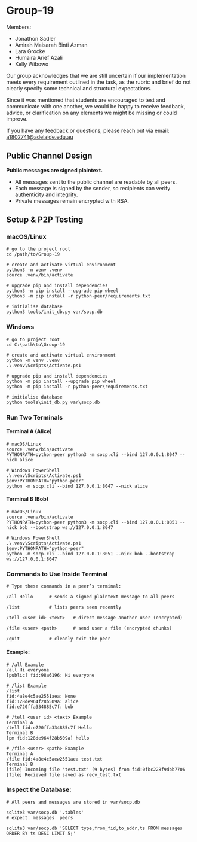 # Group-19

Members:
- Jonathon Sadler
- Amirah Maisarah Binti Azman
- Lara Grocke
- Humaira Arief Azali
- Kelly Wibowo

Our group acknowledges that we are still uncertain if our implementation meets every requirement outlined in the task, as the rubric and brief do not clearly specify some technical and structural expectations.

Since it was mentioned that students are encouraged to test and communicate with one another, we would be happy to receive feedback, advice, or clarification on any elements we might be missing or could improve.

If you have any feedback or questions, please reach out via email:
a1802741@adelaide.edu.au


## Public Channel Design

**Public messages are signed plaintext.**  
- All messages sent to the public channel are readable by all peers.
- Each message is signed by the sender, so recipients can verify authenticity and integrity.
- Private messages remain encrypted with RSA.

## Setup & P2P Testing

### macOS/Linux
```
# go to the project root
cd /path/to/Group-19

# create and activate virtual environment
python3 -m venv .venv
source .venv/bin/activate

# upgrade pip and install dependencies
python3 -m pip install --upgrade pip wheel
python3 -m pip install -r python-peer/requirements.txt

# initialise database
python3 tools/init_db.py var/socp.db
```

### Windows
```
# go to project root
cd C:\path\to\Group-19

# create and activate virtual environment
python -m venv .venv
.\.venv\Scripts\Activate.ps1

# upgrade pip and install dependencies
python -m pip install --upgrade pip wheel
python -m pip install -r python-peer\requirements.txt

# initialise database
python tools\init_db.py var\socp.db
```

### Run Two Terminals

#### Terminal A (Alice)
```
# macOS/Linux
source .venv/bin/activate
PYTHONPATH=python-peer python3 -m socp.cli --bind 127.0.0.1:8047 --nick alice

# Windows PowerShell
.\.venv\Scripts\Activate.ps1
$env:PYTHONPATH="python-peer"
python -m socp.cli --bind 127.0.0.1:8047 --nick alice
```

#### Terminal B (Bob)
```
# macOS/Linux
source .venv/bin/activate
PYTHONPATH=python-peer python3 -m socp.cli --bind 127.0.0.1:8051 --nick bob --bootstrap ws://127.0.0.1:8047

# Windows PowerShell
.\.venv\Scripts\Activate.ps1
$env:PYTHONPATH="python-peer"
python -m socp.cli --bind 127.0.0.1:8051 --nick bob --bootstrap ws://127.0.0.1:8047
```

### Commands to Use Inside Terminal
```
# Type these commands in a peer’s terminal:

/all Hello      # sends a signed plaintext message to all peers

/list           # lists peers seen recently

/tell <user id> <text>   # direct message another user (encrypted)

/file <user> <path>      # send user a file (encrypted chunks)

/quit           # cleanly exit the peer
```


#### Example:
```
# /all Example
/all Hi everyone
[public] fid:98a6196: Hi everyone

# /list Example
/list
fid:4a8e4c5ae2551aea: None
fid:128de964f28b509a: alice
fid:e720ffa334885c7f: bob

# /tell <user id> <text> Example
Terminal A
/tell fid:e720ffa334885c7f Hello
Terminal B
[pm fid:128de964f28b509a] hello

# /file <user> <path> Example
Terminal A
/file fid:4a8e4c5aew2551aea test.txt
Terminal B
[file] Incoming file 'test.txt' (9 bytes) from fid:0fbc228f9dbb7706
[file] Recieved file saved as recv_test.txt
```

### Inspect the Database:
```
# All peers and messages are stored in var/socp.db

sqlite3 var/socp.db '.tables'
# expect: messages  peers

sqlite3 var/socp.db 'SELECT type,from_fid,to_addr,ts FROM messages ORDER BY ts DESC LIMIT 5;'
```
